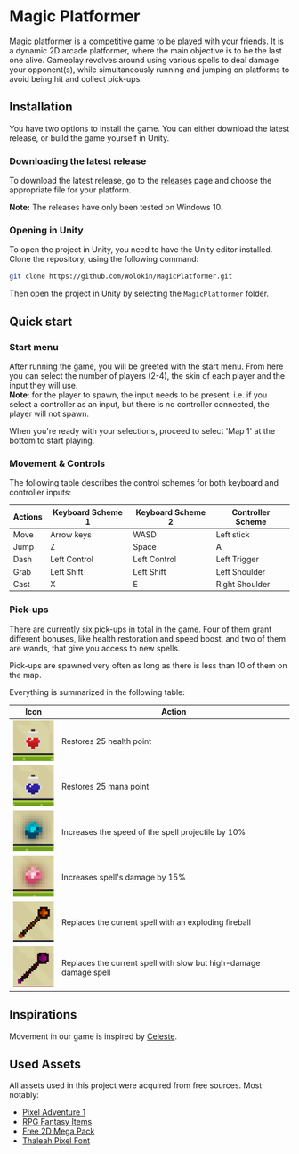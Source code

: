 # Magic Platformer

Magic platformer is a competitive game to be played with your friends. It is a
dynamic 2D arcade platformer, where the main objective is to be the last one alive.
Gameplay revolves around using various spells to deal damage your opponent(s),
while simultaneously running and jumping on platforms to avoid being hit and
collect pick-ups.

## Installation

You have two options to install the game. You can either download the latest
release, or build the game yourself in Unity.

### Downloading the latest release
To download the latest release, go to the [releases](/releases/latest) page and
choose the appropriate file for your platform.

**Note:** The releases have only been tested on Windows 10.

### Opening in Unity

To open the project in Unity, you need to have the Unity editor installed.
Clone the repository, using the following command:

```bash
git clone https://github.com/Wolokin/MagicPlatformer.git
```

Then open the project in Unity by selecting the `MagicPlatformer` folder.

## Quick start

### Start menu

After running the game, you will be greeted with the start menu. From here you
can select the number of players (2-4), the skin of each player and the input
they will use.<br>
**Note**: for the player to spawn, the input needs to be present,
i.e. if you select a controller as an input, but there is no controller
connected, the player will not spawn.

When you're ready with your selections, proceed to select 'Map 1' at the bottom
to start playing.

### Movement & Controls

The following table describes the control schemes for both keyboard and controller inputs:

| Actions | Keyboard Scheme 1 | Keyboard Scheme 2 | Controller Scheme |
|---------|-------------------|-------------------|-------------------|
| Move    | Arrow keys        | WASD              | Left stick        |
| Jump    | Z                 | Space             | A                 |
| Dash    | Left Control      | Left Control      | Left Trigger      |
| Grab    | Left Shift        | Left Shift        | Left Shoulder     |
| Cast    | X                 | E                 | Right Shoulder    |

### Pick-ups

There are currently six pick-ups in total in the game. Four of them grant
different bonuses, like health restoration and speed boost, and two of them are
wands, that give you access to new spells.

Pick-ups are spawned very often as long as there is less than 10 of them on the map.

Everything is summarized in the following table:


| Icon                            | Action                                                            |
|---------------------------------|-------------------------------------------------------------------|
| ![](./Images/health-potion.png) | Restores 25 health point                                          |
| ![](./Images/mana-potion.png)   | Restores 25 mana point                                            |
| ![](./Images/speed-boost.png)   | Increases the speed of the spell projectile by 10%                |
| ![](./Images/dmg-boost.png)     | Increases spell's damage by 15%                                   |
| ![](./Images/fire-wand.png)     | Replaces the current spell with an exploding fireball             |
| ![](./Images/eternal-wand.png)  | Replaces the current spell with slow but high-damage damage spell |


## Inspirations

Movement in our game is inspired by [Celeste](https://store.steampowered.com/app/504230/Celeste/).

## Used Assets

All assets used in this project were acquired from free sources. Most notably:
 - [Pixel Adventure 1](https://assetstore.unity.com/packages/2d/characters/pixel-adventure-1-155360)
 - [RPG Fantasy Items](https://assetstore.unity.com/packages/2d/rpg-fantasy-items-193591)
 - [Free 2D Mega Pack](https://assetstore.unity.com/packages/2d/free-2d-mega-pack-177430)
 - [Thaleah Pixel Font](https://assetstore.unity.com/packages/2d/fonts/free-pixel-font-thaleah-140059)
